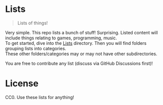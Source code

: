 # Lists
> Lists of things!

Very simple. This repo lists a bunch of stuff! Surprising. Listed content will include things relating to games, programming, music.  
To get started, dive into the [Lists](Lists/) directory. Then you will find folders grouping lists into categories.  
These other folders/categories may or may not have other subdirectories.  

You are free to contribute any list (discuss via GitHub Discussions first)!

# License
CC0. Use these lists for anything!
